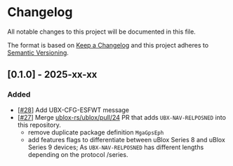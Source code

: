 # Changelog

All notable changes to this project will be documented in this file.

The format is based on [Keep a Changelog](http://keepachangelog.com/en/1.0.0/) and this project adheres to [Semantic Versioning](https://semver.org/spec/v2.0.0.html).

## [0.1.0] - 2025-xx-xx
### Added
- [[#28](https://github.com/andrei-ng/u-blox.rs/pull/28)] Add UBX-CFG-ESFWT message 
- [[#27](https://github.com/andrei-ng/u-blox.rs/pull/27)] Merge [ublox-rs/ublox/pull/24](https://github.com/ublox-rs/ublox/pull/24) PR that adds `UBX-NAV-RELPOSNED` into this repository.
    - remove duplicate package definition `MgaGpsEph`
    - add features flags to differentiate between uBlox Series 8 and uBlox Series 9 devices; As  `UBX-NAV-RELPOSNED` has different lengths depending on the protocol /series.